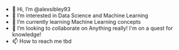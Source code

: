 - 👋 Hi, I’m @alexsibley93
- 👀 I’m interested in Data Science and Machine Learning
- 🌱 I’m currently learning Machine Learning concepts
- 💞️ I’m looking to collaborate on Anything really! I'm on a quest for knowledge!
- 📫 How to reach me tbd

<!---
alexsibley93/alexsibley93 is a ✨ special ✨ repository because its `README.md` (this file) appears on your GitHub profile.
You can click the Preview link to take a look at your changes.
--->
